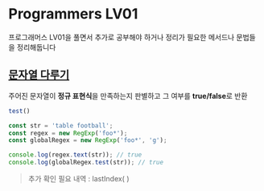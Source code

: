 # Programmers LV01 
프로그래머스 LV01을 풀면서 추가로 공부해야 하거나 정리가 필요한 메서드나 문법들을 정리해둡니다

## [문자열 다루기](https://github.com/Emma-Hyejin/Coding_Test/blob/main/programmers_LV_01/hideNum.js) 
주어진 문자열이 **정규 표현식**을 만족하는지 판별하고 그 여부를 **true/false**로 반환

```javaScript
test()

const str = 'table football';
const regex = new RegExp('foo*');
const globalRegex = new RegExp('foo*', 'g');

console.log(regex.text(str)); // true
console.log(globalRegex.test(str)); // true
```
> 추가 확인 필요 내역 : lastIndex( )
